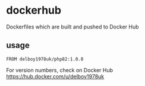 # dockerhub 
Dockerfiles which are built and pushed to Docker Hub
## usage
```
FROM delboy1978uk/php82:1.0.0
```
For version numbers, check on Docker Hub https://hub.docker.com/u/delboy1978uk
## 
